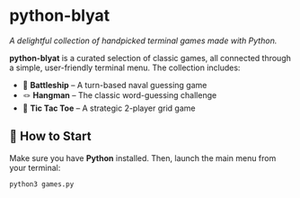 # python-blyat

*A delightful collection of handpicked terminal games made with Python.*

**python-blyat** is a curated selection of classic games, all connected through a simple, user-friendly terminal menu. The collection includes:

- 🚢 **Battleship** – A turn-based naval guessing game  
- 🪢 **Hangman** – The classic word-guessing challenge  
- 🎯 **Tic Tac Toe** – A strategic 2-player grid game  


## 🚀 How to Start

Make sure you have **Python** installed. Then, launch the main menu from your terminal:

```bash
python3 games.py
